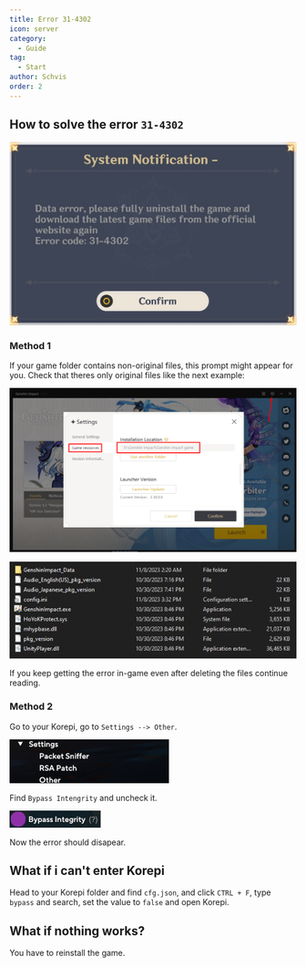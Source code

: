 ```yaml
---
title: Error 31-4302
icon: server
category:
  - Guide
tag:
  - Start
author: Schvis
order: 2
---
```


## How to solve the error `31-4302`

![](/assets/images/docs/202312/31-4302.png)

### Method 1

If your game folder contains non-original files, this prompt might appear for you. Check that theres only original files like the next example:

![](/assets/images/docs/202312/launcher.png)

![](/assets/images/docs/202312/folder1.png)

If you keep getting the error in-game even after deleting the files continue reading.

### Method 2

Go to your Korepi, go to `Settings --> Other`.

![](/assets/images/docs/202312/settings1.png)

Find `Bypass Intengrity` and uncheck it.

![](/assets/images/docs/202312/settings2.png)

Now the error should disapear.

## What if i can't enter Korepi

Head to your Korepi folder and find `cfg.json`, and click `CTRL + F`, type `bypass` and search, set the value to `false` and open Korepi.

## What if nothing works?

You have to reinstall the game.

